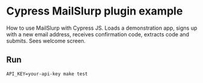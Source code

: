 # Cypress MailSlurp plugin example
How to use MailSlurp with Cypress JS. Loads a demonstration app, signs up with a new email address, receives confirmation code, extracts code and submits. Sees welcome screen.

## Run
`API_KEY=your-api-key make test`